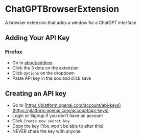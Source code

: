 # ChatGPTBrowserExtension
A browser extension that adds a window for a ChatGPT interface

## Adding Your API Key

### Firefox
- Go to [about:addons](about:addons)
- Click the 3 dots on the extension
- Click ```Options``` on the dropdown
- Paste API key in the box and click save


## Creating an API key
- Go to [https://platform.openai.com/account/api-keys](https://platform.openai.com/account/api-keys)
- Login or Signup if you don't have an account
- Click ```Create new secret key```
- Copy the key (You won't be able to after this)
- NEVER share the key with anyone